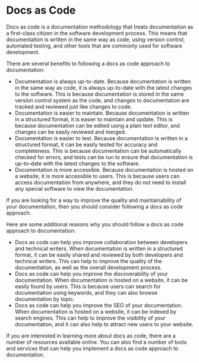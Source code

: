 # Docs as Code

Docs as code is a documentation methodology that treats documentation as a first-class citizen in the software development process. This means that documentation is written in the same way as code, using version control, automated testing, and other tools that are commonly used for software development.

There are several benefits to following a docs as code approach to documentation:

- Documentation is always up-to-date. Because documentation is written in the same way as code, it is always up-to-date with the latest changes to the software. This is because documentation is stored in the same version control system as the code, and changes to documentation are tracked and reviewed just like changes to code.
- Documentation is easier to maintain. Because documentation is written in a structured format, it is easier to maintain and update. This is because documentation can be edited using a plain text editor, and changes can be easily reviewed and merged.
- Documentation is easier to test. Because documentation is written in a structured format, it can be easily tested for accuracy and completeness. This is because documentation can be automatically checked for errors, and tests can be run to ensure that documentation is up-to-date with the latest changes to the software.
- Documentation is more accessible. Because documentation is hosted on a website, it is more accessible to users. This is because users can access documentation from anywhere, and they do not need to install any special software to view the documentation.

If you are looking for a way to improve the quality and maintainability of your documentation, then you should consider following a docs as code approach.

Here are some additional reasons why you should follow a docs as code approach to documentation:

- Docs as code can help you improve collaboration between developers and technical writers. When documentation is written in a structured format, it can be easily shared and reviewed by both developers and technical writers. This can help to improve the quality of the documentation, as well as the overall development process.
- Docs as code can help you improve the discoverability of your documentation. When documentation is hosted on a website, it can be easily found by users. This is because users can search for documentation using keywords, and they can also browse documentation by topic.
- Docs as code can help you improve the SEO of your documentation. When documentation is hosted on a website, it can be indexed by search engines. This can help to improve the visibility of your documentation, and it can also help to attract new users to your website.

If you are interested in learning more about docs as code, there are a number of resources available online. You can also find a number of tools and services that can help you implement a docs as code approach to documentation.
